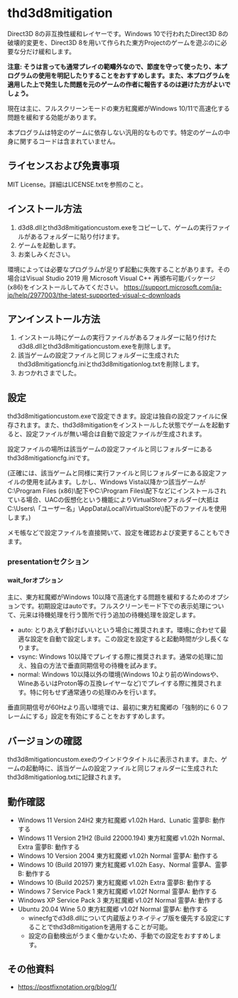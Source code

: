 # thd3d8mitigation

Direct3D 8の非互換性緩和レイヤーです。Windows 10で行われたDirect3D 8の破壊的変更を、Direct3D 8を用いて作られた東方Projectのゲームを遊ぶのに必要な分だけ緩和します。

**注意: そうは言っても通常プレイの範疇外なので、節度を守って使ったり、本プログラムの使用を明記したりすることをおすすめします。また、本プログラムを適用した上で発生した問題を元のゲームの作者に報告するのは避けた方がよいでしょう。**

現在は主に、フルスクリーンモードの東方紅魔郷がWindows 10/11で高速化する問題を緩和する効能があります。

本プログラムは特定のゲームに依存しない汎用的なものです。特定のゲームの中身に関するコードは含まれていません。

## ライセンスおよび免責事項

MIT License。詳細はLICENSE.txtを参照のこと。

## インストール方法

1. d3d8.dllとthd3d8mitigationcustom.exeをコピーして、ゲームの実行ファイルがあるフォルダーに貼り付けます。
2. ゲームを起動します。
3. お楽しみください。

環境によっては必要なプログラムが足りず起動に失敗することがあります。その場合はVisual Studio 2019 用 Microsoft Visual C++ 再頒布可能パッケージ (x86)をインストールしてみてください。 https://support.microsoft.com/ja-jp/help/2977003/the-latest-supported-visual-c-downloads

## アンインストール方法

1. インストール時にゲームの実行ファイルがあるフォルダーに貼り付けたd3d8.dllとthd3d8mitigationcustom.exeを削除します。
2. 該当ゲームの設定ファイルと同じフォルダーに生成されたthd3d8mitigationcfg.iniとthd3d8mitigationlog.txtを削除します。
3. おつかれさまでした。

## 設定

thd3d8mitigationcustom.exeで設定できます。設定は独自の設定ファイルに保存されます。また、thd3d8mitigationをインストールした状態でゲームを起動すると、設定ファイルが無い場合は自動で設定ファイルが生成されます。

設定ファイルの場所は該当ゲームの設定ファイルと同じフォルダーにあるthd3d8mitigationcfg.iniです。

(正確には、該当ゲームと同様に実行ファイルと同じフォルダーにある設定ファイルの使用を試みます。しかし、Windows Vista以降かつ該当ゲームがC:\\Program Files (x86)\\配下やC:\\Program Files\\配下などにインストールされている場合、UACの仮想化という機能によりVirtualStoreフォルダー(大抵はC:\\Users\\「ユーザー名」\\AppData\\Local\\VirtualStore\\)配下のファイルを使用します。)

メモ帳などで設定ファイルを直接開いて、設定を確認および変更することもできます。

### presentationセクション

#### wait_forオプション

主に、東方紅魔郷がWindows 10以降で高速化する問題を緩和するためのオプションです。初期設定はautoです。フルスクリーンモード下での表示処理について、元来は待機処理を行う箇所で行う追加の待機処理を設定します。

- auto: とりあえず動けばいいという場合に推奨されます。環境に合わせて最適な設定を自動で設定します。この設定を設定すると起動時間が少し長くなります。
- vsync: Windows 10以降でプレイする際に推奨されます。通常の処理に加え、独自の方法で垂直同期信号の待機を試みます。
- normal: Windows 10以降以外の環境(Windows 10より前のWindowsや、WineあるいはProton等の互換レイヤーなど)でプレイする際に推奨されます。特に何もせず通常通りの処理のみを行います。

垂直同期信号が60Hzより高い環境では、最初に東方紅魔郷の「強制的に６０フレームにする」設定を有効にすることをおすすめします。

## バージョンの確認

thd3d8mitigationcustom.exeのウインドウタイトルに表示されます。また、ゲームの起動時に、該当ゲームの設定ファイルと同じフォルダーに生成されたthd3d8mitigationlog.txtに記録されます。

## 動作確認

- Windows 11 Version 24H2 東方紅魔郷 v1.02h Hard、Lunatic 霊夢B: 動作する
- Windows 11 Version 21H2 (Build 22000.194) 東方紅魔郷 v1.02h Normal、Extra 霊夢B: 動作する
- Windows 10 Version 2004 東方紅魔郷 v1.02h Normal 霊夢A: 動作する
- Windows 10 (Build 20197) 東方紅魔郷 v1.02h Easy、Normal 霊夢A、霊夢B: 動作する
- Windows 10 (Build 20257) 東方紅魔郷 v1.02h Extra 霊夢B: 動作する
- Windows 7 Service Pack 1 東方紅魔郷 v1.02f Normal 霊夢A: 動作する
- Windows XP Service Pack 3 東方紅魔郷 v1.02f Normal 霊夢A: 動作する
- Ubuntu 20.04 Wine 5.0 東方紅魔郷 v1.02f Normal 霊夢A: 動作する
  - winecfgでd3d8.dllについて内蔵版よりネイティブ版を優先する設定にすることでthd3d8mitigationを適用することが可能。
  - 設定の自動検出がうまく働かないため、手動での設定をおすすめします。

## その他資料

- https://postfixnotation.org/blog/1/
